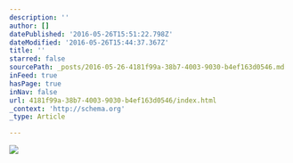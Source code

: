 ```yaml
---
description: ''
author: []
datePublished: '2016-05-26T15:51:22.798Z'
dateModified: '2016-05-26T15:44:37.367Z'
title: ''
starred: false
sourcePath: _posts/2016-05-26-4181f99a-38b7-4003-9030-b4ef163d0546.md
inFeed: true
hasPage: true
inNav: false
url: 4181f99a-38b7-4003-9030-b4ef163d0546/index.html
_context: 'http://schema.org'
_type: Article

---
```

![](https://the-grid-user-content.s3-us-west-2.amazonaws.com/bb9c2b8d-ad5a-4d12-86a3-0945e6a4b101.jpg)